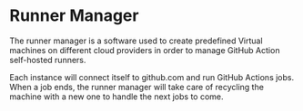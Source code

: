 # Runner Manager

The runner manager is a software used to create predefined Virtual machines
on different cloud providers in order to manage
GitHub Action self-hosted runners.

Each instance will connect itself to github.com and run GitHub Actions jobs.
When a job ends, the runner manager will take care of recycling the machine
with a new one to handle the next jobs to come.
